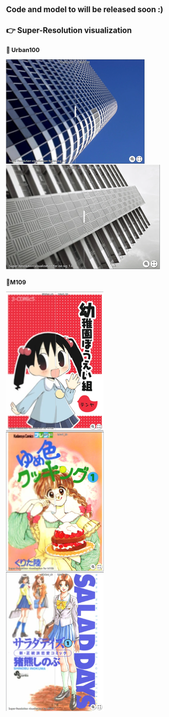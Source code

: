 ## Code and model to will be released soon :)

## :point_right: Super-Resolution visualization
### :honeybee: Urban100
[<img src="assert/urban_05.png" height="285px["/>](https://imgsli.com/Mjc0NjUz) [<img src="assert/urban_91.png" height="285px["/>](https://imgsli.com/Mjc0NjUy)
### :dolphin:M109
[<img src="assert/M109_1.png" height="380px["/>](https://imgsli.com/Mjc0NjYw) [<img src="assert/M109_2.png" height="380px["/>](https://imgsli.com/Mjc0NjUy) [<img src="assert/M109_3.png" height="380px["/>](https://imgsli.com/Mjc0NjYx)

 
